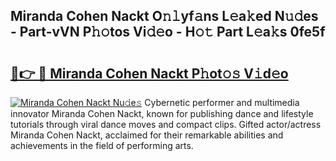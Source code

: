 ## Miranda Cohen Nackt O𝚗𝚕yf𝚊ns L𝚎a𝚔ed N𝚞𝚍es - Part-vVN P𝚑𝚘tos Vi𝚍𝚎o - H𝚘𝚝 Part L𝚎a𝚔s 0fe5f

# <h2><a href="http://kf6jwlw.oniu.top/?m=Miranda+Cohen+Nackt">🔗👉 🔴 Miranda Cohen Nackt P𝚑ot𝚘𝚜 V𝚒d𝚎o</a></h2>

[![Miranda Cohen Nackt Nu𝚍e𝚜](https://i.imgur.com/0qMVB7G.gif)](http://kf6jwlw.oniu.top/?m=Miranda+Cohen+Nackt)
Cybernetic performer and multimedia innovator Miranda Cohen Nackt, known for publishing dance and lifestyle tutorials through viral dance moves and compact clips. Gifted actor/actress Miranda Cohen Nackt, acclaimed for their remarkable abilities and achievements in the field of performing arts.  
